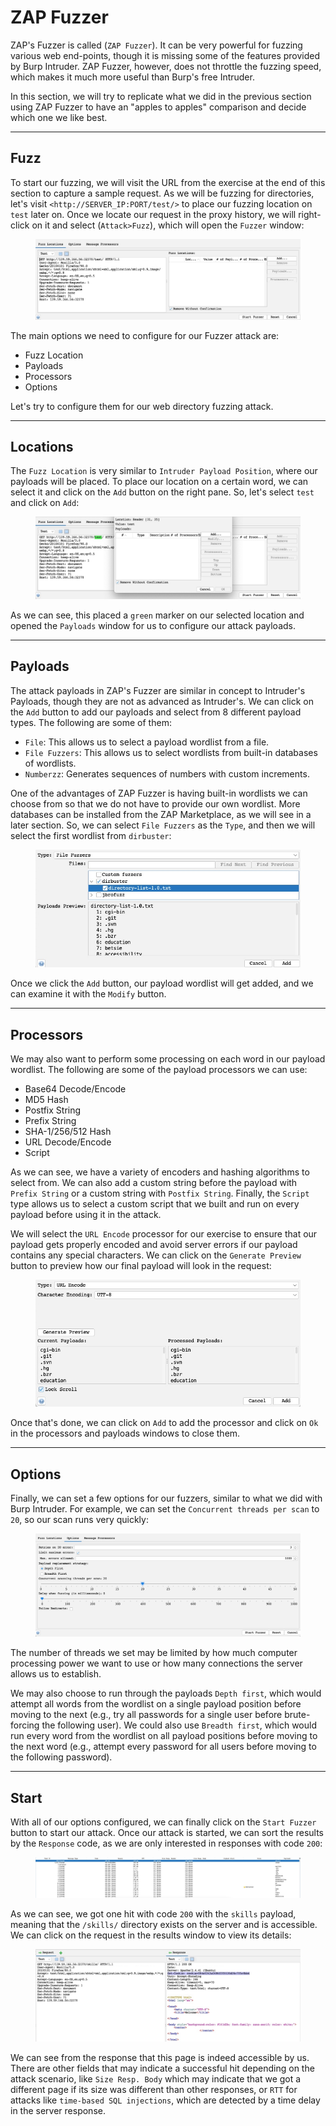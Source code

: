 # ZAP Fuzzer

ZAP's Fuzzer is called (`ZAP Fuzzer`). It can be very powerful for fuzzing various web end-points, though it is missing some of the features provided by Burp Intruder. ZAP Fuzzer, however, does not throttle the fuzzing speed, which makes it much more useful than Burp's free Intruder.

In this section, we will try to replicate what we did in the previous section using ZAP Fuzzer to have an "apples to apples" comparison and decide which one we like best.

***

## Fuzz

To start our fuzzing, we will visit the URL from the exercise at the end of this section to capture a sample request. As we will be fuzzing for directories, let's visit `<http://SERVER_IP:PORT/test/>` to place our fuzzing location on `test` later on. Once we locate our request in the proxy history, we will right-click on it and select (`Attack>Fuzz`), which will open the `Fuzzer` window:

<figure><img src="../../../../.gitbook/assets/image (13) (1) (1) (1).png" alt=""><figcaption></figcaption></figure>

The main options we need to configure for our Fuzzer attack are:

* Fuzz Location
* Payloads
* Processors
* Options

Let's try to configure them for our web directory fuzzing attack.

***

## Locations

The `Fuzz Location` is very similar to `Intruder Payload Position`, where our payloads will be placed. To place our location on a certain word, we can select it and click on the `Add` button on the right pane. So, let's select `test` and click on `Add`:

<figure><img src="../../../../.gitbook/assets/image (1) (1) (1) (1) (1) (1) (1) (1) (1) (1) (1) (1) (1) (1) (1) (1) (1) (1) (1) (1) (1) (1) (1) (1) (1) (1) (1) (1) (1) (1) (1) (1) (1) (1) (1) (1) (1) (1) (1) (1) (1) (1) (1) (1) (1) (1) (1) (1) (1) (1) (1) (1) (1) (1) (1) (1) (1) (1) (1) (1)  (15).png" alt=""><figcaption></figcaption></figure>

As we can see, this placed a `green` marker on our selected location and opened the `Payloads` window for us to configure our attack payloads.

***

## Payloads

The attack payloads in ZAP's Fuzzer are similar in concept to Intruder's Payloads, though they are not as advanced as Intruder's. We can click on the `Add` button to add our payloads and select from 8 different payload types. The following are some of them:

* `File`: This allows us to select a payload wordlist from a file.
* `File Fuzzers`: This allows us to select wordlists from built-in databases of wordlists.
* `Numberzz`: Generates sequences of numbers with custom increments.

One of the advantages of ZAP Fuzzer is having built-in wordlists we can choose from so that we do not have to provide our own wordlist. More databases can be installed from the ZAP Marketplace, as we will see in a later section. So, we can select `File Fuzzers` as the `Type`, and then we will select the first wordlist from `dirbuster`:

<figure><img src="../../../../.gitbook/assets/image (2) (1) (1) (1) (1) (1) (1) (1) (1) (1) (1) (1) (1) (1) (1) (1) (1) (1) (1) (1) (1) (1) (1) (1) (1) (1) (1) (1) (1) (1) (1) (1) (1) (1) (1) (1) (1) (1) (1) (1) (1) (1) (1) (1) (1) (1) (1) (1) (1) (1) (1) (1) (1) (1) (1) (1) (1) (1) (1) (1) ( (8).png" alt=""><figcaption></figcaption></figure>

Once we click the `Add` button, our payload wordlist will get added, and we can examine it with the `Modify` button.

***

## Processors

We may also want to perform some processing on each word in our payload wordlist. The following are some of the payload processors we can use:

* Base64 Decode/Encode
* MD5 Hash
* Postfix String
* Prefix String
* SHA-1/256/512 Hash
* URL Decode/Encode
* Script

As we can see, we have a variety of encoders and hashing algorithms to select from. We can also add a custom string before the payload with `Prefix String` or a custom string with `Postfix String`. Finally, the `Script` type allows us to select a custom script that we built and run on every payload before using it in the attack.

We will select the `URL Encode` processor for our exercise to ensure that our payload gets properly encoded and avoid server errors if our payload contains any special characters. We can click on the `Generate Preview` button to preview how our final payload will look in the request:

<figure><img src="../../../../.gitbook/assets/image (3) (1) (1) (1) (1) (1) (1) (1) (1) (1) (1) (1) (1) (1) (1) (1) (1) (1) (1) (1) (1) (1) (1) (1) (1) (1) (1) (1) (1) (1) (1) (1) (1) (1) (1) (1) (1) (1) (1) (1) (1) (1) (1) (1) (1) (1) (1) (1).png" alt=""><figcaption></figcaption></figure>

Once that's done, we can click on `Add` to add the processor and click on `Ok` in the processors and payloads windows to close them.

***

## Options

Finally, we can set a few options for our fuzzers, similar to what we did with Burp Intruder. For example, we can set the `Concurrent threads per scan` to `20`, so our scan runs very quickly:

<figure><img src="../../../../.gitbook/assets/image (4) (1) (1) (1) (1) (1) (1) (1) (1) (1) (1) (1) (1) (1) (1) (1) (1) (1) (1) (1) (1) (1) (1) (1) (1) (1) (1) (1) (1) (1) (1) (1) (1) (1) (1).png" alt=""><figcaption></figcaption></figure>

The number of threads we set may be limited by how much computer processing power we want to use or how many connections the server allows us to establish.

We may also choose to run through the payloads `Depth first`, which would attempt all words from the wordlist on a single payload position before moving to the next (e.g., try all passwords for a single user before brute-forcing the following user). We could also use `Breadth first`, which would run every word from the wordlist on all payload positions before moving to the next word (e.g., attempt every password for all users before moving to the following password).

***

## Start

With all of our options configured, we can finally click on the `Start Fuzzer` button to start our attack. Once our attack is started, we can sort the results by the `Response` code, as we are only interested in responses with code `200`:

<figure><img src="../../../../.gitbook/assets/image (5) (1) (1) (1) (1) (1) (1) (1) (1) (1) (1) (1) (1) (1) (1) (1) (1) (1) (1) (1) (1) (1) (1) (1) (1) (1) (1).png" alt=""><figcaption></figcaption></figure>

As we can see, we got one hit with code `200` with the `skills` payload, meaning that the `/skills/` directory exists on the server and is accessible. We can click on the request in the results window to view its details:

<figure><img src="../../../../.gitbook/assets/image (6) (1) (1) (1) (1) (1) (1) (1) (1) (1) (1) (1) (1) (1) (1) (1) (1) (1) (1) (1) (1) (1).png" alt=""><figcaption></figcaption></figure>

We can see from the response that this page is indeed accessible by us. There are other fields that may indicate a successful hit depending on the attack scenario, like `Size Resp. Body` which may indicate that we got a different page if its size was different than other responses, or `RTT` for attacks like `time-based SQL injections`, which are detected by a time delay in the server response.
